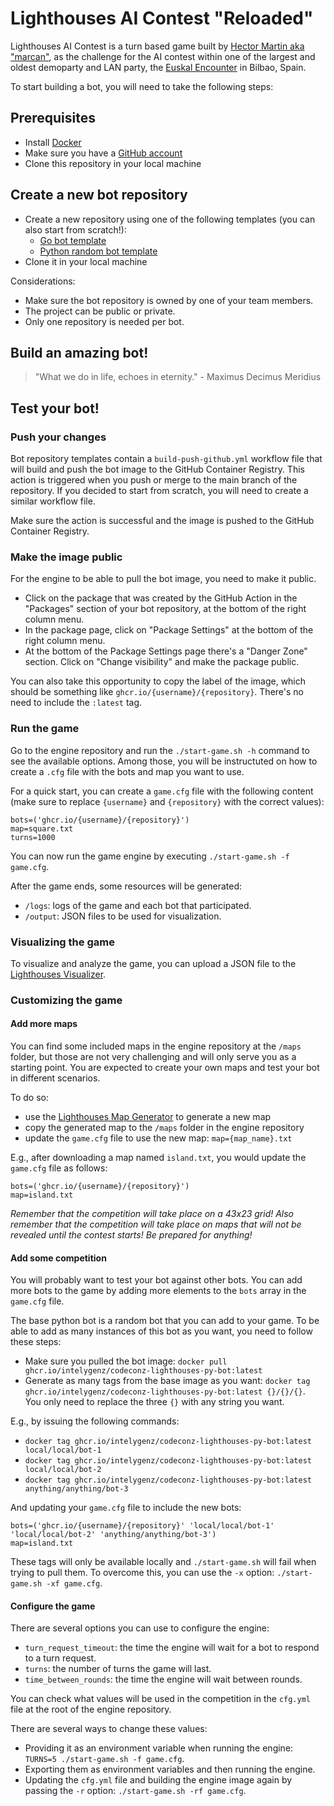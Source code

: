 # Lighthouses AI Contest "Reloaded"

Lighthouses AI Contest is a turn based game built by [Hector Martin aka "marcan"](https://github.com/marcan/lighthouses_aicontest), as the challenge for the AI contest within one of the largest and oldest demoparty and LAN party, the [Euskal Encounter](https://ee32.euskalencounter.org/) in Bilbao, Spain.

To start building a bot, you will need to take the following steps:

## Prerequisites

- Install [Docker](https://docs.docker.com/engine/install/#release-channels)
- Make sure you have a [GitHub account](https://www.github.com)
- Clone this repository in your local machine

## Create a new bot repository

- Create a new repository using one of the following templates (you can also start from scratch!):
    - [Go bot template](https://github.com/new?owner=intelygenz&template_name=codeconz-lighthouses-go-bot&template_owner=intelygenz)
    - [Python random bot template](https://github.com/new?owner=intelygenz&template_name=codeconz-lighthouses-py-bot&template_owner=intelygenz)
- Clone it in your local machine

Considerations:

- Make sure the bot repository is owned by one of your team members.
- The project can be public or private.
- Only one repository is needed per bot.

## Build an amazing bot!

> "What we do in life, echoes in eternity." - Maximus Decimus Meridius

## Test your bot!

### Push your changes

Bot repository templates contain a `build-push-github.yml` workflow file that will build and push the bot image to the GitHub Container Registry.
This action is triggered when you push or merge to the main branch of the repository.
If you decided to start from scratch, you will need to create a similar workflow file.

Make sure the action is successful and the image is pushed to the GitHub Container Registry.

### Make the image public

For the engine to be able to pull the bot image, you need to make it public.

- Click on the package that was created by the GitHub Action in the "Packages" section of your bot repository, at the bottom of the right column menu.
- In the package page, click on "Package Settings" at the bottom of the right column menu.
- At the bottom of the Package Settings page there's a "Danger Zone" section. Click on "Change visibility" and make the package public.

You can also take this opportunity to copy the label of the image, which should be something like `ghcr.io/{username}/{repository}`. 
There's no need to include the `:latest` tag.

### Run the game

Go to the engine repository and run the `./start-game.sh -h` command to see the available options.
Among those, you will be instructuted on how to create a `.cfg` file with the bots and map you want to use.

For a quick start, you can create a `game.cfg` file with the following content (make sure to replace `{username}` and `{repository}` with the correct values):
```
bots=('ghcr.io/{username}/{repository}')
map=square.txt
turns=1000
```

You can now run the game engine by executing `./start-game.sh -f game.cfg`.

After the game ends, some resources will be generated:
- `/logs`: logs of the game and each bot that participated.
- `/output`: JSON files to be used for visualization.

### Visualizing the game

To visualize and analyze the game, you can upload a JSON file to the [Lighthouses Visualizer](https://intelygenz.github.io/codeconz-lighthouses-engine/).

### Customizing the game

#### Add more maps

You can find some included maps in the engine repository at the `/maps` folder,
but those are not very challenging and will only serve you as a starting point.
You are expected to create your own maps and test your bot in different scenarios.

To do so:

- use the [Lighthouses Map Generator](https://dovixman.github.io/lighthouses_map_generator/) to generate a new map
- copy the generated map to the `/maps` folder in the engine repository
- update the `game.cfg` file to use the new map: `map={map_name}.txt`

E.g., after downloading a map named `island.txt`, you would update the `game.cfg` file as follows:

```
bots=('ghcr.io/{username}/{repository}')
map=island.txt
```

*Remember that the competition will take place on a 43x23 grid!*
*Also remember that the competition will take place on maps that will not be revealed until the contest starts!
Be prepared for anything!*

#### Add some competition

You will probably want to test your bot against other bots.
You can add more bots to the game by adding more elements to the `bots` array in the `game.cfg` file.

The base python bot is a random bot that you can add to your game.
To be able to add as many instances of this bot as you want, you need to follow these steps:
- Make sure you pulled the bot image: `docker pull ghcr.io/intelygenz/codeconz-lighthouses-py-bot:latest`
- Generate as many tags from the base image as you want: `docker tag ghcr.io/intelygenz/codeconz-lighthouses-py-bot:latest {}/{}/{}`.  
  You only need to replace the three `{}` with any string you want.

E.g., by issuing the following commands:

- `docker tag ghcr.io/intelygenz/codeconz-lighthouses-py-bot:latest local/local/bot-1`
- `docker tag ghcr.io/intelygenz/codeconz-lighthouses-py-bot:latest local/local/bot-2`
- `docker tag ghcr.io/intelygenz/codeconz-lighthouses-py-bot:latest anything/anything/bot-3`

And updating your `game.cfg` file to include the new bots:

```
bots=('ghcr.io/{username}/{repository}' 'local/local/bot-1' 'local/local/bot-2' 'anything/anything/bot-3')
map=island.txt
```

These tags will only be available locally and `./start-game.sh` will fail when trying to pull them.
To overcome this, you can use the `-x` option: `./start-game.sh -xf game.cfg`.

#### Configure the game

There are several options you can use to configure the engine:
- `turn_request_timeout`: the time the engine will wait for a bot to respond to a turn request.
- `turns`: the number of turns the game will last.
- `time_between_rounds`: the time the engine will wait between rounds.

You can check what values will be used in the competition in the `cfg.yml` file at the root of the engine repository.

There are several ways to change these values:
- Providing it as an environment variable when running the engine: `TURNS=5 ./start-game.sh -f game.cfg`.
- Exporting them as environment variables and then running the engine.
- Updating the `cfg.yml` file and building the engine image again by passing the `-r` option: `./start-game.sh -rf game.cfg`.
